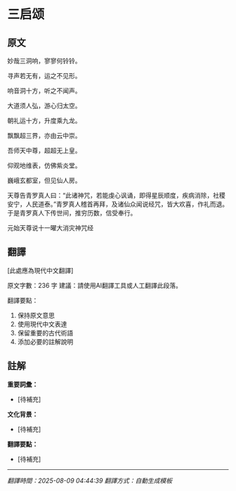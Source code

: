 # 三启颂

## 原文

妙哉三洞响，寥寥何铃铃。

寻声若无有，运之不见形。

响音洞十方，听之不闻声。

大道须人弘，游心归太空。

朝礼运十方，升度乘九龙。

飘飘超三界，亦由云中崇。

吾师天中尊，超超无上皇。

仰观地维表，仿佛紫炎堂。

巍峨玄都室，但见仙人房。

天尊告青罗真人曰：“此诸神咒，若能虔心讽诵，即得星辰顺度，疾病消除，社稷安宁，人民道泰。”青罗真人稽首再拜，及诸仙众闻说经咒，皆大欢喜，作礼而退。于是青罗真人下传世间，推穷历数，信受奉行。

元始天尊说十一曜大消灾神咒经

## 翻譯

[此處應為現代中文翻譯]

原文字數：236 字
建議：請使用AI翻譯工具或人工翻譯此段落。

翻譯要點：
1. 保持原文意思
2. 使用現代中文表達
3. 保留重要的古代術語
4. 添加必要的註解說明

## 註解

**重要詞彙：**
- [待補充]

**文化背景：**
- [待補充]

**翻譯要點：**
- [待補充]

---
*翻譯時間：2025-08-09 04:44:39*
*翻譯方式：自動生成模板*
